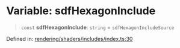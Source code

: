 # Variable: sdfHexagonInclude

> `const` **sdfHexagonInclude**: `string` = `sdfHexagonIncludeSource`

Defined in: [rendering/shaders/includes/index.ts:30](https://github.com/Forge-Game-Engine/Forge/blob/5b90130e2e0c679482e3bd31c32cbea9b4cffce1/src/rendering/shaders/includes/index.ts#L30)
